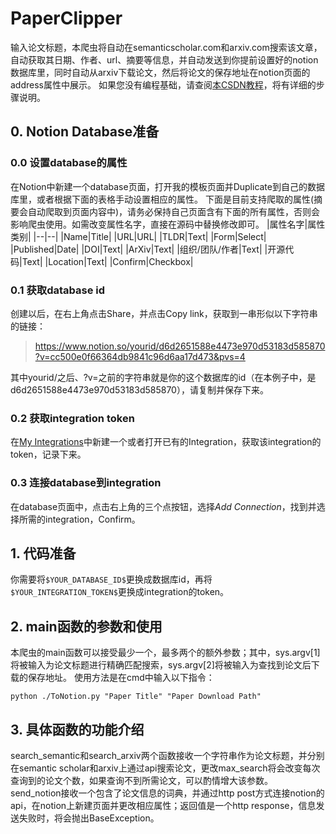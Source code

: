 # PaperClipper
输入论文标题，本爬虫将自动在semanticscholar.com和arxiv.com搜索该文章，自动获取其日期、作者、url、摘要等信息，并自动发送到你提前设置好的notion数据库里，同时自动从arxiv下载论文，然后将论文的保存地址在notion页面的address属性中展示。
如果您没有编程基础，请查阅[本CSDN教程](https://blog.csdn.net/Hydius/article/details/132711468?spm=1001.2014.3001.5502)，将有详细的步骤说明。

## 0. Notion Database准备
### 0.0 设置database的属性
在Notion中新建一个database页面，打开我的模板页面并Duplicate到自己的数据库里，或者根据下面的表格手动设置相应的属性。
下面是目前支持爬取的属性(摘要会自动爬取到页面内容中)，请务必保持自己页面含有下面的所有属性，否则会影响爬虫使用。如需改变属性名字，直接在源码中替换修改即可。
|属性名字|属性类别|
|--|--|
|Name|Title|
|URL|URL|
|TLDR|Text|
|Form|Select|
|Published|Date|
|DOI|Text|
|ArXiv|Text|
|组织/团队/作者|Text|
|开源代码|Text|
|Location|Text|
|Confirm|Checkbox|

### 0.1 获取database id
创建以后，在右上角点击Share，并点击Copy link，获取到一串形似以下字符串的链接：

> https://www.notion.so/yourid/d6d2651588e4473e970d53183d585870?v=cc500e0f66364db9841c96d6aa17d473&pvs=4

其中yourid/之后、?v=之前的字符串就是你的这个数据库的id（在本例子中，是d6d2651588e4473e970d53183d585870），请复制并保存下来。

### 0.2 获取integration token
在[My Integrations](https://www.notion.com/my-integrations)中新建一个或者打开已有的Integration，获取该integration的token，记录下来。

### 0.3 连接database到integration
在database页面中，点击右上角的三个点按钮，选择*Add Connection*，找到并选择所需的integration，Confirm。

## 1. 代码准备
你需要将`$YOUR_DATABASE_ID$`更换成数据库id，再将`$YOUR_INTEGRATION_TOKEN$`更换成integration的token。

## 2. main函数的参数和使用
本爬虫的main函数可以接受最少一个，最多两个的额外参数；其中，sys.argv\[1\]将被输入为论文标题进行精确匹配搜索，sys.argv\[2\]将被输入为查找到论文后下载的保存地址。
使用方法是在cmd中输入以下指令：
```
python ./ToNotion.py "Paper Title" "Paper Download Path"
```
## 3. 具体函数的功能介绍
search_semantic和search_arxiv两个函数接收一个字符串作为论文标题，并分别在semantic scholar和arxiv上通过api搜索论文，更改max_search将会改变每次查询到的论文个数，如果查询不到所需论文，可以酌情增大该参数。
send_notion接收一个包含了论文信息的词典，并通过http post方式连接notion的api，在notion上新建页面并更改相应属性；返回值是一个http response，信息发送失败时，将会抛出BaseException。
